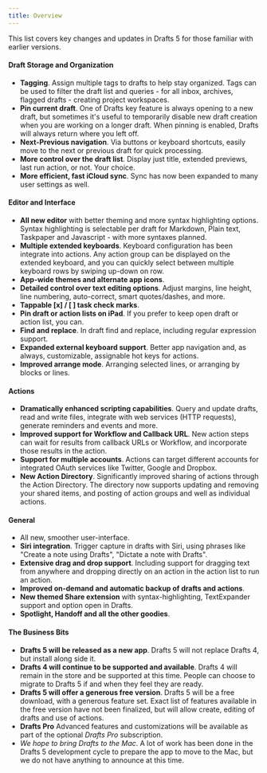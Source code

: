 ```yaml
---
title: Overview
---
```

This list covers key changes and updates in Drafts 5 for those familiar with earlier versions.

#### Draft Storage and Organization

- **Tagging**. Assign multiple tags to drafts to help stay organized. Tags can be used to filter the draft list and queries - for all inbox, archives, flagged drafts - creating project workspaces.
- **Pin current draft**. One of Drafts key feature is always opening to a new draft, but sometimes it's useful to temporarily disable new draft creation when you are working on a longer draft. When pinning is enabled, Drafts will always return where you left off.
- **Next-Previous navigation**. Via buttons or keyboard shortcuts, easily move to the next or previous draft for quick processing.
- **More control over the draft list**. Display just title, extended previews, last run action, or not. Your choice.
- **More efficient, fast iCloud sync**. Sync has now been expanded to many user settings as well.

#### Editor and Interface

- **All new editor** with better theming and more syntax highlighting options. Syntax highlighting is selectable per draft for Markdown, Plain text, Taskpaper and Javascript - with more syntaxes planned.
- **Multiple extended keyboards**. Keyboard configuration has been integrate into actions. Any action group can be displayed on the extended keyboard, and you can quickly select between multiple keyboard rows by swiping up-down on row.
- **App-wide themes and alternate app icons**.
- **Detailed control over text editing options**. Adjust margins, line height, line numbering, auto-correct, smart quotes/dashes, and more.
- **Tappable [x] / [ ] task check marks**.
- **Pin draft or action lists on iPad**. If you prefer to keep open draft or action list, you can.
- **Find and replace**. In draft find and replace, including regular expression support.
- **Expanded external keyboard support**. Better app navigation and, as always, customizable, assignable hot keys for actions.
- **Improved arrange mode**. Arranging selected lines, or arranging by blocks or lines.

#### Actions

- **Dramatically enhanced scripting capabilities**. Query and update drafts, read and write files, integrate with web services (HTTP requests), generate reminders and events and more.
- **Improved support for Workflow and Callback URL**. New action steps can wait for results from callback URLs or Workflow, and incorporate those results in the action.
- **Support for multiple accounts**. Actions can target different accounts for integrated OAuth services like Twitter, Google and Dropbox.
- **New Action Directory**. Significantly improved sharing of actions through the Action Directory. The directory now supports updating and removing your shared items, and posting of action groups and well as individual actions.

#### General

- All new, smoother user-interface.
- **Siri integration**. Trigger capture in drafts with Siri, using phrases like "Create a note using Drafts", "Dictate a note with Drafts".
- **Extensive drag and drop support**. Including support for dragging text from anywhere and dropping directly on an action in the action list to run an action.
- **Improved on-demand and automatic backup of drafts and actions**.
- **New themed Share extension** with syntax-highlighting, TextExpander support and option open in Drafts.
- **Spotlight, Handoff and all the other goodies**.

#### The Business Bits

- **Drafts 5 will be released as a new app**.  Drafts 5 will not replace Drafts 4, but install along side it.
- **Drafts 4 will continue to be supported and available**. Drafts 4 will remain in the store and be supported at this time. People can choose to migrate to Drafts 5 if and when they feel they are ready.
- **Drafts 5 will offer a generous free version**. Drafts 5 will be a free download, with a generous feature set. Exact list of features available in the free version have not been finalized, but will allow create, editing of drafts and use of actions.
- **Drafts Pro** Advanced features and customizations will be available as part of the optional *Drafts Pro* subscription.
- *We hope to bring Drafts to the Mac*. A lot of work has been done in the Drafts 5 development cycle to prepare the app to move to the Mac, but we do not have anything to announce at this time.
